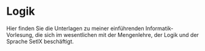 # Logik
Hier finden Sie die Unterlagen zu meiner einführenden Informatik-Vorlesung, die sich im wesentlichen mit der Mengenlehre, 
der Logik und der Sprache SetlX beschäftigt.
